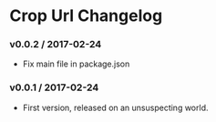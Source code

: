 Crop Url Changelog
==================

### v0.0.2 / 2017-02-24

 - Fix main file in package.json

### v0.0.1 / 2017-02-24

 - First version, released on an unsuspecting world.
